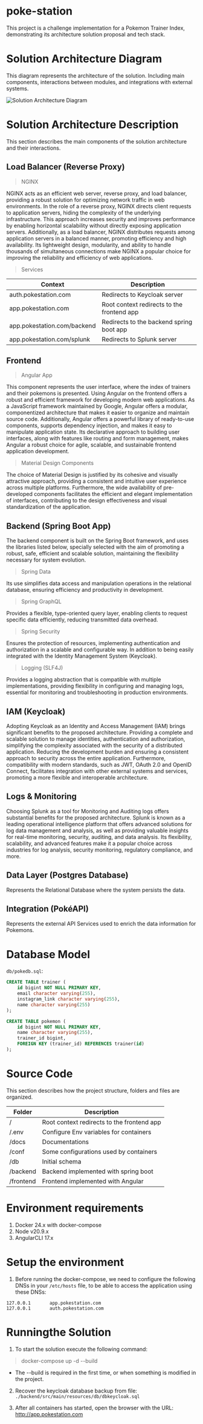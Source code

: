 # poke-station
This project is a challenge implementation for a Pokemon Trainer Index, demonstrating its architecture solution proposal and tech stack.

# Solution Architecture Diagram

This diagram represents the architecture of the solution. Including main components, interactions between modules, and integrations with external systems.

![Solution Architecture Diagram](./docs/architecture-diagram.png "Solution Architecture Diagram")

# Solution Architecture Description

This section describes the main components of the solution architecture and their interactions.

## Load Balancer (Reverse Proxy)

> NGINX 

NGINX acts as an efficient web server, reverse proxy, and load balancer, providing a robust solution for optimizing network traffic in web environments. In the role of a reverse proxy, NGINX directs client requests to application servers, hiding the complexity of the underlying infrastructure. This approach increases security and improves performance by enabling horizontal scalability without directly exposing application servers. Additionally, as a load balancer, NGINX distributes requests among application servers in a balanced manner, promoting efficiency and high availability. Its lightweight design, modularity, and ability to handle thousands of simultaneous connections make NGINX a popular choice for improving the reliability and efficiency of web applications.

> Services

| Context      | Description                                 |
| --------------------------- | ------------------------------------------- |
| auth.pokestation.com        | Redirects to Keycloak server                |
| app.pokestation.com         | Root context redirects to the frontend app  |
| app.pokestation.com/backend | Redirects to the backend spring boot app    |
| app.pokestation.com/splunk  | Redirects to Splunk server                  |


## Frontend

> Angular App

This component represents the user interface, where the index of trainers and their pokemons is presented.
Using Angular on the frontend offers a robust and efficient framework for developing modern web applications. As a JavaScript framework maintained by Google, Angular offers a modular, componentized architecture that makes it easier to organize and maintain source code. Additionally, Angular offers a powerful library of ready-to-use components, supports dependency injection, and makes it easy to manipulate application state. Its declarative approach to building user interfaces, along with features like routing and form management, makes Angular a robust choice for agile, scalable, and sustainable frontend application development.

> Material Design Components

The choice of Material Design is justified by its cohesive and visually attractive approach, providing a consistent and intuitive user experience across multiple platforms. Furthermore, the wide availability of pre-developed components facilitates the efficient and elegant implementation of interfaces, contributing to the design effectiveness and visual standardization of the application.

## Backend (Spring Boot App)

The backend component is built on the Spring Boot framework, and uses the libraries listed below, specially selected with the aim of promoting a robust, safe, efficient and scalable solution, maintaining the flexibility necessary for system evolution.

> Spring Data 

Its use simplifies data access and manipulation operations in the relational database, ensuring efficiency and productivity in development.

> Spring GraphQL

Provides a flexible, type-oriented query layer, enabling clients to request specific data efficiently, reducing transmitted data overhead.

> Spring Security

Ensures the protection of resources, implementing authentication and authorization in a scalable and configurable way. In addition to being easily integrated with the Identity Management System (Keycloak).

> Logging (SLF4J)

Provides a logging abstraction that is compatible with multiple implementations, providing flexibility in configuring and managing logs, essential for monitoring and troubleshooting in production environments. 

## IAM (Keycloak)

Adopting Keycloak as an Identity and Access Management (IAM) brings significant benefits to the proposed architecture. Providing a complete and scalable solution to manage identities, authentication and authorization, simplifying the complexity associated with the security of a distributed application. Reducing the development burden and ensuring a consistent approach to security across the entire application. Furthermore, compatibility with modern standards, such as JWT, OAuth 2.0 and OpenID Connect, facilitates integration with other external systems and services, promoting a more flexible and interoperable architecture.

## Logs & Monitoring

Choosing Splunk as a tool for Monitoring and Auditing logs offers substantial benefits for the proposed architecture. Splunk is known as a leading operational intelligence platform that offers advanced solutions for log data management and analysis, as well as providing valuable insights for real-time monitoring, security, auditing, and data analysis. Its flexibility, scalability, and advanced features make it a popular choice across industries for log analysis, security monitoring, regulatory compliance, and more.

## Data Layer (Postgres Database)

Represents the Relational Database where the system persists the data.

## Integration (PokéAPI)

Represents the external API Services used to enrich the data information for Pokemons.

# Database Model

```db/pokedb.sql```:
```sql
CREATE TABLE trainer (
    id bigint NOT NULL PRIMARY KEY,
    email character varying(255),
    instagram_link character varying(255),
    name character varying(255)
);

CREATE TABLE pokemon (
    id bigint NOT NULL PRIMARY KEY,
    name character varying(255),
    trainer_id bigint,
    FOREIGN KEY (trainer_id) REFERENCES trainer(id)
);
```

# Source Code

This section describes how the project structure, folders and files are organized.

| Folder           | Description                                 |
| ---------------- | ------------------------------------------- |
| /                | Root context redirects to the frontend app  |
| /.env            | Configure Env variables for containers      |
| /docs            | Documentations                              |
| /conf            | Some configurations used by containers      |
| /db              | Initial schema                              |
| /backend         | Backend implemented with spring boot        |
| /frontend        | Frontend implemented with Angular           |


# Environment requirements

1. Docker 24.x with docker-compose
2. Node v20.9.x
3. AngularCLI 17.x

# Setup the environment

1. Before running the docker-compose, we need to configure the following DNSs in your `/etc/hosts` file, to be able to access the application using these DNSs:

```
127.0.0.1       app.pokestation.com
127.0.0.1       auth.pokestation.com
```

# Runningthe Solution

1. To start the solution execute the following command:

> docker-compose up -d --build

* The --build is required in the first time, or when something is modified in the project.

2. Recover the keycloak database backup from file: `./backend/src/main/resources/db/dbkeycloak.sql`

3. After all containers has started, open the browser with the URL: http://app.pokestation.com